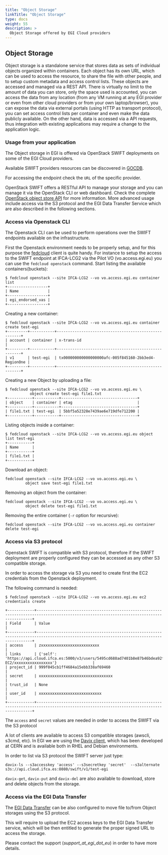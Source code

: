 ```yaml
---
title: "Object Storage"
linkTitle: "Object Storage"
type: docs
weight: 55
description: >
  Object Storage offered by EGI Cloud providers
---
```


## Object Storage

Object storage is a standalone service that stores data as sets of individual
objects organized within containers. Each object has its own URL, which can be
used to access the resource, to share the file with other people, and to setup
custom metadata and access control lists. These objects are accessed and managed
via a REST API. There is virtually no limit to the amount of data you can store,
only the space used is accounted, you can access the data from any location
(from any VM running at any EGI provider or even from other cloud providers or
from your own laptop/browser), you can expose the data via external portals
(using HTTP as transport protocol), you can set access control lists per
container and even make the data publicly available. On the other hand, data is
accessed via a API requests, thus integration with existing applications may
require a change to the application logic.

### Usage from your application

The Object storage in EGI is offered via OpenStack SWIFT deployments on some of
the EGI Cloud providers.

Available SWIFT providers resources can be discovered in
[GOCDB](https://goc.egi.eu/portal/index.php?Page_Type=Services&serviceType=org.openstack.swift&selectItemserviceType=org.openstack.swift&ngi=&searchTerm=&production=TRUE&monitored=TRUE&certStatus=Certified&scopeMatch=all&servKeyNames=&servKeyValue=).

For accessing the endpoint check the `URL` of the specific provider.

OpenStack SWIFT offers a RESTful API to manage your storage and you can manage
it via the OpenStack CLI or web dashboard. Check the complete
[OpenStack object store API](https://docs.openstack.org/api-ref/object-store/)
for more information. More advanced usage include access via the S3 protocol and
the EGI Data Transfer Service which are also described in the following
sections.

### Access via Openstack CLI

The Openstack CLI can be used to perform operations over the SWIFT endpoints
available on the infrastructure.

First the Openstack environment needs to be properly setup, and for this purpose
the [fedcloud](https://fedcloudclient.fedcloud.eu) client is quite handy. For
instance to setup the access to the SWIFT endpoint at IFCA-LCG2 via the Pilot VO
(vo.access.egi.eu) you can use the `fedcloud openstack` command. Start listing
the available containers(buckets):

```shell
$ fedcloud openstack --site IFCA-LCG2 --vo vo.access.egi.eu container list
+------------------+
| Name             |
+------------------+
| egi_endorsed_vas |
+------------------+
```

Creating a new container:

```shell
$ fedcloud openstack --site IFCA-LCG2 --vo vo.access.egi.eu container create test-egi
+---------+-----------+------------------------------------------------------+
| account | container | x-trans-id                                           |
+---------+-----------+------------------------------------------------------+
| v1      | test-egi  | tx000000000000000000afc-005f845160-2bb3ed4-RegionOne |
+---------+-----------+------------------------------------------------------+
```

Creating a new Object by uploading a file:

```shell
$ fedcloud openstack --site IFCA-LCG2 --vo vo.access.egi.eu \
           object create test-egi file1.txt
+-----------+-----------+----------------------------------+
| object    | container | etag                             |
+-----------+-----------+----------------------------------+
| file1.txt | test-egi  | 5bbf5a52328e7439ae6e719dfe712200 |
+-----------+-----------+----------------------------------+
```

Listing objects inside a container:

```shell
$ fedcloud openstack --site IFCA-LCG2 --vo vo.access.egi.eu object list test-egi
+-----------+
| Name      |
+-----------+
| file1.txt |
+-----------+
```

Download an object:

```shell
fedcloud openstack --site IFCA-LCG2 --vo vo.access.egi.eu \
         object save test-egi file1.txt
```

Removing an object from the container:

```shell
fedcloud openstack --site IFCA-LCG2 --vo vo.access.egi.eu \
         object delete test-egi file1.txt
```

Removing the entire container (`-r` option for recursive):

```shell
fedcloud openstack --site IFCA-LCG2 --vo vo.access.egi.eu container delete test-egi
```

### Access via S3 protocol

Openstack SWIFT is compatible with S3 protocol, therefore if the SWIFT
deployment are properly configured they can be accessed as any other S3
compatible storage.

In order to access the storage via S3 you need to create first the EC2
credentials from the Openstack deployment.

The following command is needed:

<!-- markdownlint-disable line-length -->
```shell
$ fedcloud openstack --site IFCA-LCG2 --vo vo.access.egi.eu ec2 credentials create

+------------+------------------------------------------------------------------------------------------------------------------------------------------+
| Field      | Value                                                                                                                                    |
+------------+------------------------------------------------------------------------------------------------------------------------------------------+
| access     | zxxxxxxxxxxxxxxxxxxxxxxxxxx                                                                                                              |
| links      | {'self': 'https://api.cloud.ifca.es:5000/v3/users/5495cd688ad7401b8e87b46bdea92f33/credentials/OS-EC2/xxxxxxxxxxxxxxxxx'}                |
| project_id | 999f045cb1ff4684a15ebb338af69460                                                                                                         |
| secret     | xxxxxxxxxxxxxxxxxxxxxxxxxxxxxxxxx                                                                                                        |
| trust_id   | None                                                                                                                                     |
| user_id    | xxxxxxxxxxxxxxxxxxxxxxxxxxxx                                                                                                             |
+------------+------------------------------------------------------------------------------------------------------------------------------------------+
```

<!-- markdownlint-enable line-length -->

The `access` and `secret` values are needed in order to access the SWIFT via the
S3 protocol

A lot of clients are available to access S3 compatible storages (awscli, s3cmd,
etc). In EGI we are using the [Davix client](https://davix.web.cern.ch), which
has been developed at CERN and is available both in RHEL and Debian
environments.

In order to list via S3 protocol the SWIFT server just type:

```shell
davix-ls --s3accesskey 'access' --s3secretkey 'secret'  --s3alternate s3s://api.cloud.ifca.es:8080/swift/v1/test-egi

```

`davix-get`, `davix-put` and `davix-del` are also available to download, store
and delete objects from the storage.

### Access via the EGI Data Transfer

The [EGI Data Transfer](../../data-transfer) can be also configured to move file
to/from Object storages using the S3 protocol.

This will require to upload the EC2 access keys to the EGI Data Transfer
service, which will be then entitled to generate the proper signed URL to access
the storage.

Please contact the support (_support_at_egi_dot_eu_) in order to have more
details.
